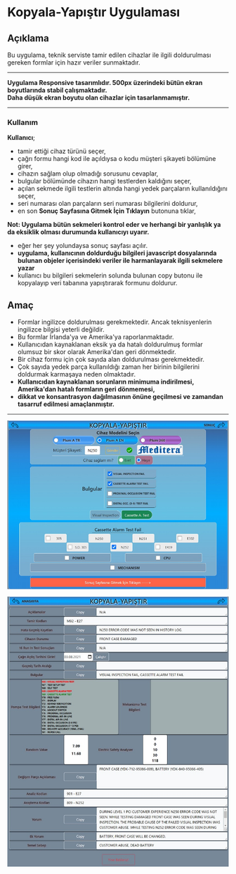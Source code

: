 # Kopyala-Yapıştır Uygulaması

## Açıklama

Bu uygulama, teknik serviste tamir edilen cihazlar ile ilgili doldurulması gereken formlar için hazır veriler sunmaktadır. 

---

__Uygulama Responsive tasarımlıdır. 500px üzerindeki bütün ekran boyutlarında stabil çalışmaktadır.__<br>
__Daha düşük ekran boyutu olan cihazlar için tasarlanmamıştır.__

---

### Kullanım 
  
__Kullanıcı__;
- tamir ettiği cihaz türünü seçer,
- çağrı formu hangi kod ile açıldıysa o kodu müşteri şikayeti bölümüne girer,
- cihazın sağlam olup olmadığı sorusunu cevaplar,
- bulgular bölümünde cihazın hangi testlerden kaldığını seçer,
- açılan sekmede ilgili testlerin altında hangi yedek parçaların kullanıldığını seçer,
- seri numarası olan parçaların seri numarası bilgilerini doldurur,
- en son __Sonuç Sayfasına Gitmek İçin Tıklayın__  butonuna tıklar,

__Not: Uygulama bütün sekmeleri kontrol eder ve herhangi bir yanlışlık ya da eksiklik olması durumunda kullanıcıyı uyarır.__

- eğer her şey yolundaysa sonuç sayfası açılır.
- __uygulama, kullanıcının doldurduğu bilgileri javascript dosyalarında bulunan objeler içerisindeki veriler ile harmanlayarak ilgili sekmelere yazar__
- kullanıcı bu bilgileri sekmelerin solunda bulunan copy butonu ile kopyalayıp veri tabanına yapıştırarak formunu doldurur.

## Amaç

- Formlar ingilizce doldurulması gerekmektedir. Ancak teknisyenlerin ingilizce bilgisi yeterli değildir.
- Bu formlar İrlanda'ya ve Amerika'ya raporlanmaktadır. 
- Kullanıcıdan kaynaklanan eksik ya da hatalı doldurulmuş formlar olumsuz bir skor olarak Amerika'dan geri dönmektedir.
- Bir cihaz formu için çok sayıda alan doldurulması gerekmektedir. 
- Çok sayıda yedek parça kullanıldığı zaman her birinin bilgilerini doldurmak karmaşaya neden olmaktadır. 
- __Kullanıcıdan kaynaklanan sorunların minimuma indirilmesi, Amerika'dan hatalı formların geri dönmemesi,__
- __dikkat ve konsantrasyon dağılmasının önüne geçilmesi ve zamandan tasarruf edilmesi amaçlanmıştır.__

---

![kopyalayapistir_ornek](/CopyPaste/images/readme/readme-kopyala-yapistir.jpg)

![kopyalayapistir_ornek](/CopyPaste/images/readme/readme-sonuc.jpg)
